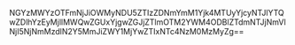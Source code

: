 NGYzMWYzOTFmNjJiOWMyNDU5ZTIzZDNmYmM1Yjk4MTUyYjcyNTJlYTQwZDlhYzEyMjllMWQwZGUxYjgwZGJjZTlmOTM2YWM4ODBlZTdmNTJjNmVlNjI5NjNmMzdlN2Y5MmJiZWY1MjYwZTIxNTc4NzM0MzMyZg==

